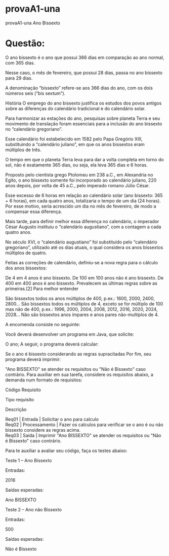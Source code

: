 # provaA1-una
provaA1-una
Ano Bissexto

# Questão:

O ano bissexto é o ano que possui 366 dias em comparação ao ano normal, com 365 dias.

Nesse caso, o mês de fevereiro, que possui 28 dias, passa no ano bissexto para 29 dias.

A denominação “bissexto” refere-se aos 366 dias do ano, com os dois números seis (“bis sextum”).

História
O emprego do ano bissexto justifica os estudos dos povos antigos sobre as diferenças do calendário tradicional e do calendário solar.

Para harmonizar as estações do ano, pesquisas sobre planeta Terra e seu movimento de translação foram essenciais para a inclusão do ano bissexto no “calendário gregoriano”.

Esse calendário foi estabelecido em 1582 pelo Papa Gregório XIII, substituindo a “calendário juliano”, em que os anos bissextos eram múltiplos de três.

O tempo em que o planeta Terra leva para dar a volta completa em torno do sol, não é exatamente 365 dias, ou seja, ela leva 365 dias e 6 horas.

Proposto pelo cientista grego Ptolomeu em 238 a.C., em Alexandria no Egito, o ano bissexto somente foi incorporado ao calendário juliano, 220 anos depois, por volta de 45 a.C., pelo imperado romano Júlio César.

Esse excesso de 6 horas em relação ao calendário solar (ano bissexto: 365 + 6 horas), em cada quatro anos, totalizaria o tempo de um dia (24 horas). Por esse motivo, seria acrescido um dia no mês de fevereiro, de modo a compensar essa diferença.

Mais tarde, para definir melhor essa diferença no calendário, o imperador César Augusto instituiu o “calendário augustiano”, com a contagem a cada quatro anos.

No século XVI, o “calendário augustiano” foi substituído pelo “calendário gregoriano”, utilizado até os dias atuais, o qual considera os anos bissextos múltiplos de quatro.

Feitas as correções de calendário, definiu-se a nova regra para o cálculo dos anos bissextos:

De 4 em 4 anos é ano bissexto.
De 100 em 100 anos não é ano bissexto.
De 400 em 400 anos é ano bissexto.
Prevalecem as últimas regras sobre as primeiras.[2]
Para melhor entender

São bissextos todos os anos múltiplos de 400, p.ex.: 1600, 2000, 2400, 2800...
São bissextos todos os múltiplos de 4, exceto se for múltiplo de 100 mas não de 400, p.ex.: 1996, 2000, 2004, 2008, 2012, 2016, 2020, 2024, 2028...
Não são bissextos anos ímpares e anos pares não-multíplos de 4.
 
A encomenda consiste no seguinte:

Você deverá desenvolver um programa em Java, que solicite:

O ano;
A seguir, o programa deverá calcular:

Se o ano é bissexto considerando as regras supracitadas
Por fim, seu programa deverá imprimir:

"Ano BISSEXTO" se atender os requisitos ou "Não é Bissexto" caso contrário.
 Para auxiliar em sua tarefa, considere os requisitos abaixo, a demanda num formato de requisitos:
 

Código Requisito

Tipo requisito

Descrição

Req01 | Entrada | Solicitar o ano para calculo<br>
Req02	| Processamento |	Fazer os calculos para verificar se o ano é ou não bissexto considere as regras acima.<br>
Req03	| Saída	| Imprimir "Ano BISSEXTO" se atender os requisitos ou "Não é Bissexto" caso contrário.
 
Para te auxiliar a avaliar seu código, faça os testes abaixo:

Teste 1 – Ano Bissexto

Entradas:

2016

Saídas esperadas:

Ano BISSEXTO

Teste 2 – Ano não Bissexto

Entradas:

500

Saídas esperadas:

Não é Bissexto
